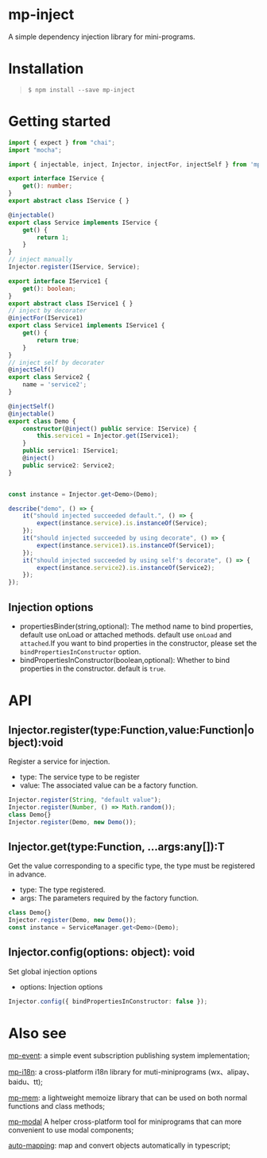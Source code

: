 # mp-inject
A simple dependency injection library for mini-programs.

# Installation

>`$ npm install --save mp-inject`

# Getting started
```ts
import { expect } from "chai";
import "mocha";

import { injectable, inject, Injector, injectFor, injectSelf } from 'mp-inject';

export interface IService {
    get(): number;
}
export abstract class IService { }

@injectable()
export class Service implements IService {
    get() {
        return 1;
    }
}
// inject manually
Injector.register(IService, Service);

export interface IService1 {
    get(): boolean;
}
export abstract class IService1 { }
// inject by decorater
@injectFor(IService1)
export class Service1 implements IService1 {
    get() {
        return true;
    }
}
// inject self by decorater
@injectSelf()
export class Service2 {
    name = 'service2';
}

@injectSelf()
@injectable()
export class Demo {
    constructor(@inject() public service: IService) {
        this.service1 = Injector.get(IService1);
    }
    public service1: IService1;
    @inject() 
    public service2: Service2;
}


const instance = Injector.get<Demo>(Demo);

describe("demo", () => {
    it("should injected succeeded default.", () => {
        expect(instance.service).is.instanceOf(Service);
    });
    it("should injected succeeded by using decorate", () => {
        expect(instance.service1).is.instanceOf(Service1);
    });
    it("should injected succeeded by using self's decorate", () => {
        expect(instance.service2).is.instanceOf(Service2);
    });
});
```
## Injection options
* propertiesBinder(string,optional): The method name to bind properties, default use onLoad or attached methods. default use `onLoad` and `attached`.If you want to bind properties in the constructor, please set the `bindPropertiesInConstructor` option.
* bindPropertiesInConstructor(boolean,optional): Whether to bind properties in the constructor. default is `true`.
# API
## Injector.register(type:Function,value:Function|object):void
Register a service for injection.
* type: The service type to be register
* value: The associated value can be a factory function.
```ts
Injector.register(String, "default value");
Injector.register(Number, () => Math.random());
class Demo{}
Injector.register(Demo, new Demo());
```
## Injector.get<T>(type:Function, ...args:any[]):T
Get the value corresponding to a specific type, the type must be registered in advance.
* type: The type registered.
* args: The parameters required by the factory function.
```ts
class Demo{}
Injector.register(Demo, new Demo());
const instance = ServiceManager.get<Demo>(Demo);
```
## Injector.config(options: object): void
Set global injection options
* options: Injection options
```ts
Injector.config({ bindPropertiesInConstructor: false });
```
# Also see
[mp-event](https://www.npmjs.com/package/mp-event): a simple event subscription publishing system implementation;

[mp-i18n](https://www.npmjs.com/package/mp-i18n): a cross-platform i18n library for muti-miniprograms (wx、alipay、baidu、tt);

[mp-mem](https://www.npmjs.com/package/mp-mem): a lightweight memoize library that can be used on both normal functions and class methods;

[mp-modal](https://www.npmjs.com/package/mp-modal)
A helper cross-platform tool for miniprograms that can more convenient to use modal components;

[auto-mapping](https://www.npmjs.com/package/auto-mapping): map and convert objects automatically in typescript;
